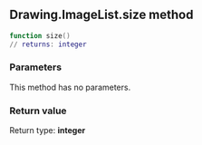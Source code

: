 ## Drawing.ImageList.size method


```lua
function size()
// returns: integer
```


### Parameters

This method has no parameters.

### Return value

Return type: **integer**

